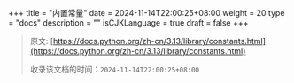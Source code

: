 +++
title = "内置常量"
date = 2024-11-14T22:00:25+08:00
weight = 20
type = "docs"
description = ""
isCJKLanguage = true
draft = false
+++

> 原文: [https://docs.python.org/zh-cn/3.13/library/constants.html](https://docs.python.org/zh-cn/3.13/library/constants.html)
>
> 收录该文档的时间：`2024-11-14T22:00:25+08:00`

